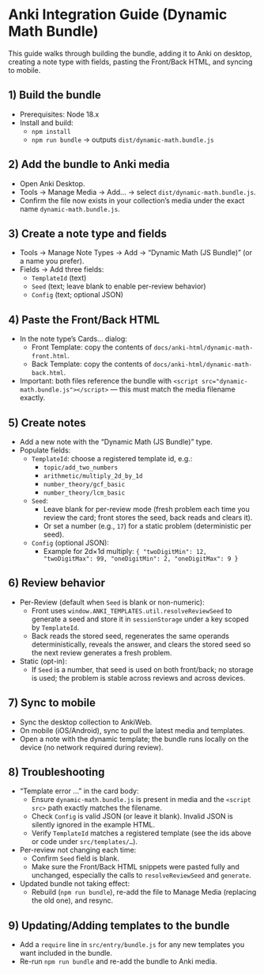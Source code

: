 # Anki Integration Guide (Dynamic Math Bundle)

This guide walks through building the bundle, adding it to Anki on desktop, creating a note type with fields, pasting the Front/Back HTML, and syncing to mobile.

## 1) Build the bundle
- Prerequisites: Node 18.x
- Install and build:
  - `npm install`
  - `npm run bundle` → outputs `dist/dynamic-math.bundle.js`

## 2) Add the bundle to Anki media
- Open Anki Desktop.
- Tools → Manage Media → Add… → select `dist/dynamic-math.bundle.js`.
- Confirm the file now exists in your collection’s media under the exact name `dynamic-math.bundle.js`.

## 3) Create a note type and fields
- Tools → Manage Note Types → Add → “Dynamic Math (JS Bundle)” (or a name you prefer).
- Fields → Add three fields:
  - `TemplateId` (text)
  - `Seed` (text; leave blank to enable per-review behavior)
  - `Config` (text; optional JSON)

## 4) Paste the Front/Back HTML
- In the note type’s Cards… dialog:
  - Front Template: copy the contents of `docs/anki-html/dynamic-math-front.html`.
  - Back Template: copy the contents of `docs/anki-html/dynamic-math-back.html`.
- Important: both files reference the bundle with `<script src="dynamic-math.bundle.js"></script>` — this must match the media filename exactly.

## 5) Create notes
- Add a new note with the “Dynamic Math (JS Bundle)” type.
- Populate fields:
  - `TemplateId`: choose a registered template id, e.g.:
    - `topic/add_two_numbers`
    - `arithmetic/multiply_2d_by_1d`
    - `number_theory/gcf_basic`
    - `number_theory/lcm_basic`
  - `Seed`:
    - Leave blank for per-review mode (fresh problem each time you review the card; front stores the seed, back reads and clears it).
    - Or set a number (e.g., `17`) for a static problem (deterministic per seed).
  - `Config` (optional JSON):
    - Example for 2d×1d multiply: `{ "twoDigitMin": 12, "twoDigitMax": 99, "oneDigitMin": 2, "oneDigitMax": 9 }`

## 6) Review behavior
- Per-Review (default when `Seed` is blank or non-numeric):
  - Front uses `window.ANKI_TEMPLATES.util.resolveReviewSeed` to generate a seed and store it in `sessionStorage` under a key scoped by `TemplateId`.
  - Back reads the stored seed, regenerates the same operands deterministically, reveals the answer, and clears the stored seed so the next review generates a fresh problem.
- Static (opt-in):
  - If `Seed` is a number, that seed is used on both front/back; no storage is used; the problem is stable across reviews and across devices.

## 7) Sync to mobile
- Sync the desktop collection to AnkiWeb.
- On mobile (iOS/Android), sync to pull the latest media and templates.
- Open a note with the dynamic template; the bundle runs locally on the device (no network required during review).

## 8) Troubleshooting
- “Template error …” in the card body:
  - Ensure `dynamic-math.bundle.js` is present in media and the `<script src>` path exactly matches the filename.
  - Check `Config` is valid JSON (or leave it blank). Invalid JSON is silently ignored in the example HTML.
  - Verify `TemplateId` matches a registered template (see the ids above or code under `src/templates/…`).
- Per-review not changing each time:
  - Confirm `Seed` field is blank.
  - Make sure the Front/Back HTML snippets were pasted fully and unchanged, especially the calls to `resolveReviewSeed` and `generate`.
- Updated bundle not taking effect:
  - Rebuild (`npm run bundle`), re-add the file to Manage Media (replacing the old one), and resync.

## 9) Updating/Adding templates to the bundle
- Add a `require` line in `src/entry/bundle.js` for any new templates you want included in the bundle.
- Re-run `npm run bundle` and re-add the bundle to Anki media.
